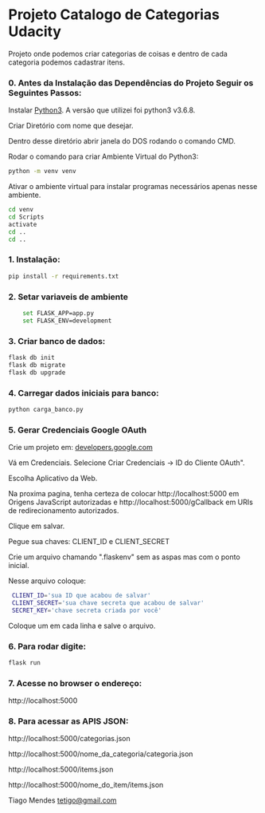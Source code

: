 # Projeto Catalogo de Categorias Udacity


Projeto onde podemos criar categorias de coisas e dentro de cada categoria podemos cadastrar itens.

### 0. Antes da Instalação das Dependências do Projeto Seguir os Seguintes Passos:
Instalar [Python3](https://www.python.org/downloads/release/python-368/). A versão que utilizei foi python3 v3.6.8.

Criar Diretório com nome que desejar.

Dentro desse diretório abrir janela do DOS rodando o comando CMD.

Rodar o comando para criar Ambiente Virtual do Python3:

```sh
python -m venv venv
```
Ativar o ambiente virtual para instalar programas necessários apenas nesse ambiente.
```sh
cd venv
cd Scripts
activate
cd ..
cd ..
```

### 1. Instalação:
```sh
pip install -r requirements.txt
```

### 2. Setar variaveis de ambiente
```sh
	set FLASK_APP=app.py
	set FLASK_ENV=development
```

### 3. Criar banco de dados:
```sh
flask db init
flask db migrate
flask db upgrade
```

### 4. Carregar dados iniciais para banco:
```sh
python carga_banco.py
```

### 5. Gerar Credenciais Google OAuth
Crie um projeto em: [developers.google.com](https://console.developers.google.com/)

Vá em Credenciais. Selecione Criar Credenciais -> ID do Cliente OAuth". 

Escolha Aplicativo da Web.

Na proxima pagina, tenha certeza de colocar http://localhost:5000 em Origens JavaScript autorizadas e http://localhost:5000/gCallback em URIs de redirecionamento autorizados.

Clique em salvar.

Pegue sua chaves: CLIENT_ID e CLIENT_SECRET

Crie um arquivo chamando ".flaskenv" sem as aspas mas com o ponto inicial.

Nesse arquivo coloque:
```sh
 CLIENT_ID='sua ID que acabou de salvar'
 CLIENT_SECRET='sua chave secreta que acabou de salvar'
 SECRET_KEY='chave secreta criada por você'
```
Coloque um em cada linha e salve o arquivo.

### 6. Para rodar digite:
```sh
flask run
```

### 7. Acesse no browser o endereço:
http://localhost:5000

### 8. Para acessar as APIS JSON:
http://localhost:5000/categorias.json

http://localhost:5000/nome_da_categoria/categoria.json

http://localhost:5000/items.json

http://localhost:5000/nome_do_item/items.json


Tiago Mendes
<tetigo@gmail.com>
